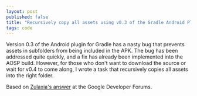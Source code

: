 ```yaml
---
layout: post
published: false
title: "Recursively copy all assets using v0.3 of the Gradle Android Plugin"
tags: code
---
```


Version 0.3 of the Android plugin for Gradle has a nasty bug that prevents assets in subfolders from being included in the APK. The bug has been addressed quite quickly, and a fix has already been implemented into the AOSP build. However, for those who don't want to download the source or wait for v0.4 to come along, I wrote a task that recursively copies all assets into the right folder.

<script src="https://gist.github.com/XavierTalpe/5158552.js"></script>

Based on [Zulaxia's answer](https://groups.google.com/d/msg/adt-dev/sA8KFsquss4/Q_UXMUuhWqsJ) at the Google Developer Forums.
